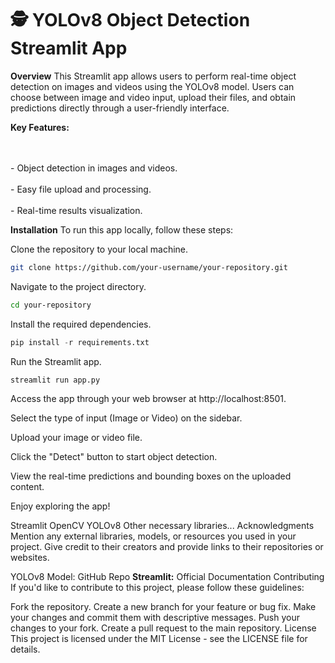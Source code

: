# 🕵️ YOLOv8 Object Detection Streamlit App

**Overview**
This Streamlit app allows users to perform real-time object detection on images and videos using the YOLOv8 model. Users can choose between image and video input, upload their files, and obtain predictions directly through a user-friendly interface.

**Key Features:**

<br><br>- Object detection in images and videos.<br><br>- Easy file upload and processing.<br><br>- Real-time results visualization.

**Installation**
To run this app locally, follow these steps:

Clone the repository to your local machine.

```bash
git clone https://github.com/your-username/your-repository.git
```
Navigate to the project directory.

```bash
cd your-repository
```

Install the required dependencies.

```python
pip install -r requirements.txt
```

Run the Streamlit app.

```python
streamlit run app.py
```

Access the app through your web browser at http://localhost:8501.

Select the type of input (Image or Video) on the sidebar.

Upload your image or video file.

Click the "Detect" button to start object detection.

View the real-time predictions and bounding boxes on the uploaded content.

Enjoy exploring the app!

Streamlit
OpenCV
YOLOv8
Other necessary libraries...
Acknowledgments
Mention any external libraries, models, or resources you used in your project. Give credit to their creators and provide links to their repositories or websites.

YOLOv8 Model: GitHub Repo
**Streamlit:** Official Documentation
Contributing
If you'd like to contribute to this project, please follow these guidelines:

Fork the repository.
Create a new branch for your feature or bug fix.
Make your changes and commit them with descriptive messages.
Push your changes to your fork.
Create a pull request to the main repository.
License
This project is licensed under the MIT License - see the LICENSE file for details.
